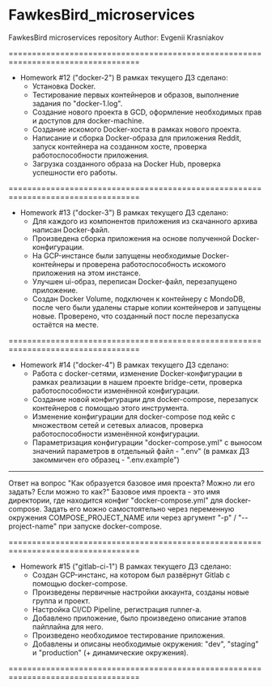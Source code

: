 # FawkesBird_microservices
FawkesBird microservices repository
Author: Evgenii Krasniakov

==================================================================================

- Homework #12 ("docker-2")
В рамках текущего ДЗ сделано:
    * Установка Docker.
    * Тестирование первых контейнеров и образов, выполнение задания по "docker-1.log".
    * Создание нового проекта в GCD, оформление необходимых прав и доступов для
docker-machine.
    * Создание искомого Docker-хоста в рамках нового проекта.
    * Написание и сборка Docker-образа для приложения Reddit, запуск контейнера
на созданном хосте, проверка работоспособности приложения.
    * Загрузка созданного образа на Docker Hub, проверка успешности его работы.

==================================================================================

- Homework #13 ("docker-3")
В рамках текущего ДЗ сделано:
    * Для каждого из компонентов приложения из скачанного архива написан Docker-файл.
    * Произведена сборка приложения на основе полученной Docker-конфигурации.
    * На GCP-инстансе были запущены необходимые Docker-контейнеры и проверена
работоспособность искомого приложения на этом инстансе.
    * Улучшен ui-образ, переписан Docker-файл, перезапущено приложение.
    * Создан Docker Volume, подключен к контейнеру с MondoDB, после чего были удалены
старые копии контейнеров и запущены новые. Проверено, что созданный пост после перезапуска
остаётся на месте.

==================================================================================

- Homework #14 ("docker-4")
В рамках текущего ДЗ сделано:
    * Работа с docker-сетями, изменение Docker-конфигурации в рамках реализации в нашем
проекте bridge-сети, проверка работоспособности изменённой конфигурации.
    * Создание новой конфигурации для docker-compose, перезапуск контейнеров с помощью этого инструмента.
    * Изменение конфигурации для docker-compose под кейс с множеством сетей и сетевых
алиасов, проверка работоспособности изменённой конфигурации.
    * Параметризация конфигурации "docker-compose.yml" c выносом значений параметров в
отдельный файл - ".env" (в рамках ДЗ закоммичен его образец - ".env.example")
----
Ответ на вопрос "Как образуется базовое имя проекта? Можно ли его задать? Если можно то
как?"
    Базовое имя проекта - это имя директории, где находится конфиг "docker-compose.yml"
    для docker-compose. Задать его можно самостоятельно через переменную окружения 
    COMPOSE_PROJECT_NAME или через аргумент "-p" / "--project-name" при запуске
    docker-compose.

==================================================================================

- Homework #15 ("gitlab-ci-1")
В рамках текущего ДЗ сделано:
    * Создан GCP-инстанс, на котором был развёрнут Gitlab c помощью docker-compose.
    * Произведены первичные настройки аккаунта, созданы новые группа и проект.
    * Настройка CI/CD Pipeline, регистрация runner-а.
    * Добавлено приложение, было произведено описание этапов пайплайна для него.
    * Произведено необходимое тестирование приложения.
    * Добавлены и описаны необходимые окружения: "dev", "staging" и "production"
(+ динамические окружения).

==================================================================================
